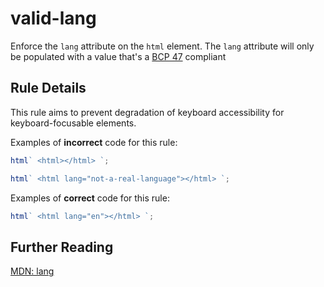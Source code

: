 # valid-lang

Enforce the `lang` attribute on the `html` element.
The `lang` attribute will only be populated with a value that's a [BCP 47](https://www.ietf.org/rfc/bcp/bcp47.txt) compliant

## Rule Details

This rule aims to prevent degradation of keyboard accessibility for keyboard-focusable elements.

Examples of **incorrect** code for this rule:

```js
html` <html></html> `;
```

```js
html` <html lang="not-a-real-language"></html> `;
```

Examples of **correct** code for this rule:

```js
html` <html lang="en"></html> `;
```

## Further Reading

[MDN: lang](https://developer.mozilla.org/en-US/docs/Web/HTML/Global_attributes/lang)
